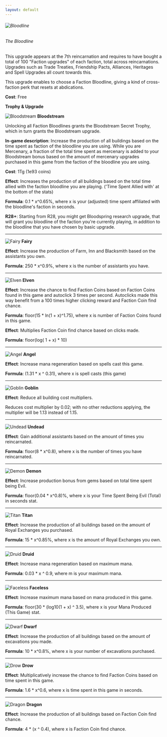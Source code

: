 ```yaml
---
layout: default
---
```


###### ![Bloodline](/realm/img/picks/BloodlineTopPage.png "Bloodline")

###### The Bloodline

This upgrade appears at the 7th reincarnation and requires to have bought a total of 100 "Faction upgrades" of each faction, total across reincarnations. Upgrades such as Trade Treaties, Friendship Pacts, Alliances, Heritages and Spell Upgrades all count towards this.

This upgrade enables to choose a Faction Bloodline, giving a kind of cross-faction perk that resets at abdications.

**Cost**: Free

**Trophy & Upgrade**

![Bloodstream](/realm/img/picks/BloodstreamSecretTrophy.png "Bloodstream") **Bloodstream**

Unlocking all Faction Bloodlines grants the Bloodstream Secret Trophy, which in turn grants the Bloodstream upgrade.

**In-game description**: Increase the production of all buildings based on the time spent as faction of the bloodline you are using. While you are Mercenary, a fraction of the total time spent as mercenary is added to your Bloodstream bonus based on the amount of mercenary upgrades purchased in this game from the faction of the bloodline you are using.

**Cost**: 1Tg (1e93 coins)

**Effect**: Increases the production of all buildings based on the total time allied with the faction bloodline you are playing. ('Time Spent Allied with' at the bottom of the stats)

**Formula**: 0.1 * x^0.65%, where x is your (adjusted) time spent affiliated with the bloodline's faction in seconds.

**R28+**: Starting from R28, you might get Bloodspring research upgrade, that will grant you bloodline of the faction you're currently playing, in addition to the bloodline that you have chosen by basic upgrade.

---

![Fairy](/realm/img/picks/FairyBloodline.png "Fairy") **Fairy**

**Effect**: Increase the production of Farm, Inn and Blacksmith based on the assistants you own.

**Formula**: 250 * x^0.9%, where x is the number of assistants you have.

---

![Elven](/realm/img/picks/ElvenBloodline.png "Elven") **Elven**

**Effect**: Increase the chance to find Faction Coins based on Faction Coins found in this game and autoclick 3 times per second. Autoclicks made this way benefit from a 100 times higher clicking reward and Faction Coin find chance.

**Formula**: floor(15 * ln(1 + x)^1.75), where x is number of Faction Coins found in this game.

**Effect**: Multiplies Faction Coin find chance based on clicks made.

**Formula**: floor(log( 1 + x) * 10)

---

![Angel](/realm/img/picks/AngelBloodline.png "Angel") **Angel**

**Effect**: Increase mana regeneration based on spells cast this game.

**Formula**: (1.31 * x ^ 0.31), where x is spell casts (this game)

---

![Goblin](/realm/img/picks/GoblinBloodline.png "Goblin") **Goblin**

**Effect**: Reduce all building cost multipliers.

Reduces cost multiplier by 0.02; with no other reductions applying, the multiplier will be 1.13 instead of 1.15.

---

![Undead](/realm/img/picks/UndeadBloodline.png "Undead") **Undead**

**Effect**: Gain additional assistants based on the amount of times you reincarnated.

**Formula**: floor(8 * x^0.8), where x is the number of times you have reincarnated.

---

![Demon](/realm/img/picks/DemonBloodline.png "Demon") **Demon**

**Effect**: Increase production bonus from gems based on total time spent being Evil.

**Formula**: floor(0.04 * x^0.8)%, where x is your Time Spent Being Evil (Total) in seconds stat.

---

![Titan](/realm/img/picks/TitanBloodline.png "Titan") **Titan**

**Effect**: Increase the production of all buildings based on the amount of Royal Exchanges you purchased.

**Formula**: 15 * x^0.85%, where x is the amount of Royal Exchanges you own.

---

![Druid](/realm/img/picks/DruidBloodline.png "Druid") **Druid**

**Effect**: Increase mana regeneration based on maximum mana.

**Formula**: 0.03 * x ^ 0.9, where m is your maximum mana.

---

![Faceless](/realm/img/picks/FacelessBloodline.png "Faceless") **Faceless**

**Effect**: Increase maximum mana based on mana produced in this game.

**Formula**: floor(30 * (log10(1 + x) ^ 3.5), where x is your Mana Produced (This Game) stat.

---

![Dwarf](/realm/img/picks/DwarvenBloodline.png "Dwarf") **Dwarf**

**Effect**: Increase the production of all buildings based on the amount of excavations you made.

**Formula**: 10 * x^0.8%, where x is your number of excavations purchased.

---

![Drow](/realm/img/picks/DrowBloodline.png "Drow") **Drow**

**Effect**: Multiplicatively increase the chance to find Faction Coins based on time spent in this game.

**Formula**: 1.6 * x^0.6, where x is time spent in this game in seconds.

---

![Dragon](/realm/img/picks/DragonBloodline.png "Dragon") **Dragon**

**Effect**: Increase the production of all buildings based on Faction Coin find chance.

**Formula**: 4 * (x ^ 0.4), where x is Faction Coin find chance.
